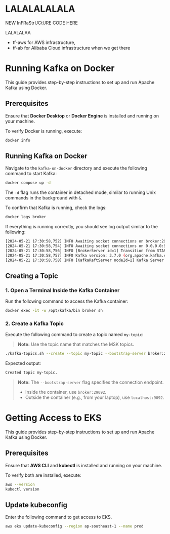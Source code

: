# LALALALALALA

NEW InFRaStrUCtURE CODE HERE

LALALALAA

- tf-aws for AWS infrastructure,
- tf-ab for Alibaba Cloud infrastructure when we get there


# Running Kafka on Docker

This guide provides step-by-step instructions to set up and run Apache Kafka using Docker.

## Prerequisites

Ensure that **Docker Desktop** or **Docker Engine** is installed and running on your machine.

To verify Docker is running, execute:

```sh
docker info
```

## Running Kafka on Docker

Navigate to the `kafka-on-docker` directory and execute the following command to start Kafka:

```sh
docker compose up -d
```

The `-d` flag runs the container in detached mode, similar to running Unix commands in the background with `&`.

To confirm that Kafka is running, check the logs:

```sh
docker logs broker
```

If everything is running correctly, you should see log output similar to the following:

```sh
[2024-05-21 17:30:58,752] INFO Awaiting socket connections on broker:29092. (kafka.network.DataPlaneAcceptor)
[2024-05-21 17:30:58,754] INFO Awaiting socket connections on 0.0.0.0:9092. (kafka.network.DataPlaneAcceptor)
[2024-05-21 17:30:58,756] INFO [BrokerServer id=1] Transition from STARTING to STARTED (kafka.server.BrokerServer)
[2024-05-21 17:30:58,757] INFO Kafka version: 3.7.0 (org.apache.kafka.common.utils.AppInfoParser)
[2024-05-21 17:30:58,758] INFO [KafkaRaftServer nodeId=1] Kafka Server started (kafka.server.KafkaRaftServer)
```

## Creating a Topic 

### 1. Open a Terminal Inside the Kafka Container

Run the following command to access the Kafka container:

```sh
docker exec -it -w /opt/kafka/bin broker sh
```

### 2. Create a Kafka Topic

Execute the following command to create a topic named `my-topic`:
> **Note:** Use the topic name that matches the MSK topics.

```sh
./kafka-topics.sh --create --topic my-topic --bootstrap-server broker:29092
```

Expected output:

```sh
Created topic my-topic.
```

> **Note:** The `--bootstrap-server` flag specifies the connection endpoint.
> - Inside the container, use `broker:29092`.
> - Outside the container (e.g., from your laptop), use `localhost:9092`.

# Getting Access to EKS

This guide provides step-by-step instructions to set up and run Apache Kafka using Docker.

## Prerequisites

Ensure that **AWS CLI** and **kubectl** is installed and running on your machine.

To verify both are installed, execute:

```sh
aws --version
kubectl version
```

## Update kubeconfig 

Enter the following command to get access to EKS. 

```sh
aws eks update-kubeconfig --region ap-southeast-1 --name prod
```